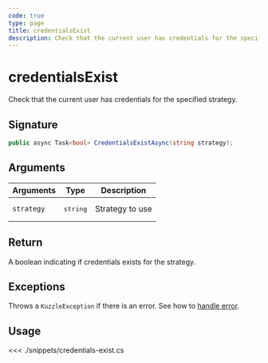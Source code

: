 ```yaml
---
code: true
type: page
title: credentialsExist
description: Check that the current user has credentials for the specified strategy
---
```


# credentialsExist

Check that the current user has credentials for the specified strategy.

## Signature

```csharp
public async Task<bool> CredentialsExistAsync(string strategy);
```

## Arguments

| Arguments  | Type              | Description     |
|------------|-------------------|-----------------|
| `strategy` | <pre>string</pre> | Strategy to use |

## Return

A boolean indicating if credentials exists for the strategy.

## Exceptions

Throws a `KuzzleException` if there is an error. See how to [handle error](/sdk/csharp/1/essentials/error-handling).

## Usage

<<< ./snippets/credentials-exist.cs
